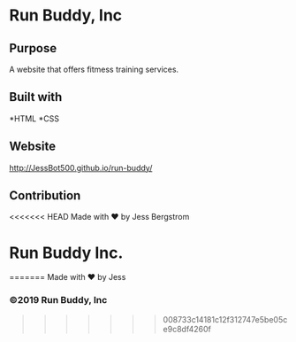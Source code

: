 # Run Buddy, Inc

## Purpose
A website that offers fitmess training services.

## Built with
*HTML
*CSS

## Website
http://JessBot500.github.io/run-buddy/

## Contribution
<<<<<<< HEAD
Made with ❤️ by Jess Bergstrom

# Run Buddy Inc.
=======
Made with ❤️ by Jess

### ©️2019 Run Buddy, Inc
>>>>>>> 008733c14181c12f312747e5be05ce9c8df4260f
